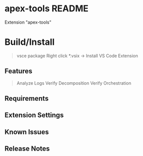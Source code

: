 # apex-tools README

Extension "apex-tools"

# Build/Install

> vsce package
> Right click *.vsix -> Install VS Code Extension

## Features

> Analyze Logs
> Verify Decomposition
> Verify Orchestration

## Requirements



## Extension Settings


## Known Issues


## Release Notes

